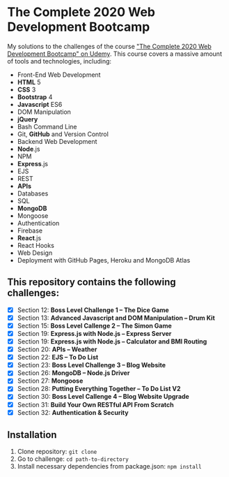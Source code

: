# The Complete 2020 Web Development Bootcamp

My solutions to the challenges of the course ["The Complete 2020 Web Development Bootcamp" on Udemy](https://www.udemy.com/course/the-complete-web-development-bootcamp/). This course covers a massive amount of tools and technologies, including:

- Front-End Web Development
- **HTML** 5
- **CSS** 3
- **Bootstrap** 4
- **Javascript** ES6
- DOM Manipulation
- **jQuery**
- Bash Command Line
- Git, **GitHub** and Version Control
- Backend Web Development
- **Node**.js
- NPM
- **Express**.js
- EJS
- REST
- **APIs**
- Databases
- SQL
- **MongoDB**
- Mongoose
- Authentication
- Firebase
- **React**.js
- React Hooks
- Web Design
- Deployment with GitHub Pages, Heroku and MongoDB Atlas

## This repository contains the following challenges:

- [x] Section 12: **Boss Level Challenge 1 – The Dice Game**
- [x] Section 13: **Advanced Javascript and DOM Manipulation – Drum Kit**
- [x] Section 15: **Boss Level Callenge 2 – The Simon Game**
- [x] Section 19: **Express.js with Node.js – Express Server**
- [x] Section 19: **Express.js with Node.js – Calculator and BMI Routing**
- [x] Section 20: **APIs – Weather**
- [x] Section 22: **EJS – To Do List**
- [x] Section 23: **Boss Level Challenge 3 – Blog Website**
- [x] Section 26: **MongoDB – Node.js Driver**
- [x] Section 27: **Mongoose**
- [x] Section 28: **Putting Everything Together – To Do List V2**
- [x] Section 30: **Boss Level Callenge 4 – Blog Website Upgrade**
- [x] Section 31: **Build Your Own RESTful API From Scratch**
- [x] Section 32: **Authentication & Security**

## Installation

1. Clone repository:
   `git clone`
2. Go to challenge:
   `cd path-to-directory`
3. Install necessary dependencies from package.json:
   `npm install`
